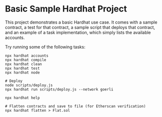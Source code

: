 # Basic Sample Hardhat Project

This project demonstrates a basic Hardhat use case. It comes with a sample contract, a test for that contract, a sample script that deploys that contract, and an example of a task implementation, which simply lists the available accounts.

Try running some of the following tasks:

```shell
npx hardhat accounts
npx hardhat compile
npx hardhat clean
npx hardhat test
npx hardhat node

# Deploy
node scripts/deploy.js
npx hardhat run scripts/deploy.js --network goerli

npx hardhat help

# Flatten contracts and save to file (for Etherscan verification)
npx hardhat flatten > Flat.sol
```
